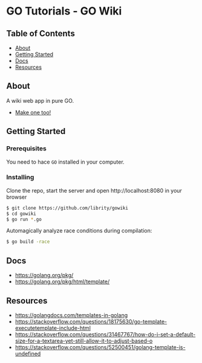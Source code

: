 # GO Tutorials - GO Wiki

## Table of Contents

- [About](#about)
- [Getting Started](#getting_started)
- [Docs](#docs)
- [Resources](#resources)

## About <a name = "about"></a>

A wiki web app in pure GO.

- [Make one too!](https://golang.org/doc/articles/wiki/)

## Getting Started <a name = "getting_started"></a>

### Prerequisites

You need to hace `GO` installed in your computer.

### Installing

Clone the repo, start the server and open http://localhost:8080 in your browser

```bash
$ git clone https://github.com/librity/gowiki
$ cd gowiki
$ go run *.go
```

Automagically analyze race conditions during compilation:

```bash
$ go build -race
```

## Docs <a name = "docs"></a>

- https://golang.org/pkg/
- https://golang.org/pkg/html/template/

## Resources <a name = "resources"></a>

- https://golangdocs.com/templates-in-golang
- https://stackoverflow.com/questions/18175630/go-template-executetemplate-include-html
- https://stackoverflow.com/questions/31467767/how-do-i-set-a-default-size-for-a-textarea-yet-still-allow-it-to-adjust-based-o
- https://stackoverflow.com/questions/52500451/golang-template-is-undefined
